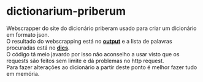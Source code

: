# dictionarium-priberum

Webscrapper do site do dicionário priberam usado para criar um dicionário em formato json.\
O resultado do webscrapping está no <b><u>output</u></b> e a lista de palavras procuradas está no <b><u>dics</b></u>.\
O código tá meio javardo por isso não aconselho a usar visto que os requests são feitos sem limite e dá problemas no http request.\
Para fazer alterações ao dicionário a partir deste ponto é melhor fazer tudo em memória.
